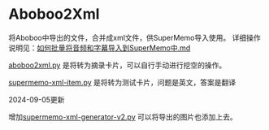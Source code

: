 # Aboboo2Xml
将Aboboo中导出的文件，合并成xml文件，供SuperMemo导入使用。
详细操作说明见：[如何批量将音频和字幕导入到SuperMemo中.md](如何批量将音频和字幕导入到SuperMemo中.md)

[aboboo2xml.py](aboboo2xml.py)  是将转为摘录卡片，可以自行手动进行挖空的操作。

[supermemo-xml-item.py](supermemo-xml-item.py)  是将转为测试卡片，问题是英文，答案是翻译

2024-09-05更新

增加[supermemo-xml-generator-v2.py](supermemo-xml-generator-v2.py ) 可以将导出的图片也添加上去。



